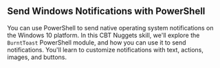 ## Send Windows Notifications with PowerShell

You can use PowerShell to send native operating system notifications on the Windows 10 platform.
In this CBT Nuggets skill, we'll explore the `BurntToast` PowerShell module, and how you can use it to send notifications.
You'll learn to customize notifications with text, actions, images, and buttons.
